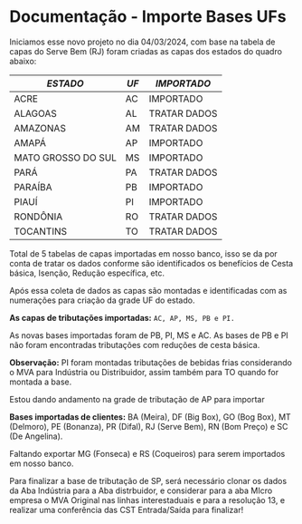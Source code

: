 # Documentação - Importe Bases UFs

Iniciamos esse novo projeto no dia 04/03/2024, com base na tabela de capas do Serve Bem (RJ) foram criadas as capas dos estados do quadro abaixo: 

|***ESTADO***  |***UF*** | ***IMPORTADO*** | 
| ----------| --------------| ----------|
| ACRE | AC | IMPORTADO |
| ALAGOAS | AL | TRATAR DADOS |
| AMAZONAS | AM | TRATAR DADOS |
| AMAPÁ | AP | IMPORTADO |
| MATO GROSSO DO SUL | MS | IMPORTADO |
| PARÁ | PA | TRATAR DADOS |
| PARAÍBA | PB | IMPORTADO |
| PIAUÍ | PI | IMPORTADO |
| RONDÔNIA | RO | TRATAR DADOS |
| TOCANTINS | TO | TRATAR DADOS |

Total de 5 tabelas de capas importadas em nosso banco, isso se da por conta de tratar os dados conforme são identificados os benefícios de Cesta básica, Isenção, Redução específica, etc.

Após essa coleta de dados as capas são montadas e identificadas com as numerações para criação da grade UF do estado.

**As capas de tributações importadas:** `AC, AP, MS, PB e PI.`


As novas bases importadas foram de PB, PI, MS e AC. As bases de PB e PI não foram encontradas tributações com reduções de cesta básica.

**Observação:** PI foram montadas tributações de bebidas frias considerando o MVA para Indústria ou Distribuidor, assim também para TO quando for montada a base.

Estou dando andamento na grade de tributação de AP para importar 

**Bases importadas de clientes:** BA (Meira), DF (Big Box), GO (Bog Box), MT (Delmoro), PE (Bonanza), PR (Difal), RJ (Serve Bem), RN (Bom Preço) e SC (De Angelina).

Faltando exportar MG (Fonseca) e RS (Coqueiros) para serem importados em nosso banco.

Para finalizar a base de tributação de SP, será necessário clonar os dados da Aba Indústria para a Aba distrbuidor, e considerar para a aba MIcro empresa o MVA Original nas linhas interestaduais e para a resolução 13, e realizar uma conferência das CST Entrada/Saída para finalizar!

